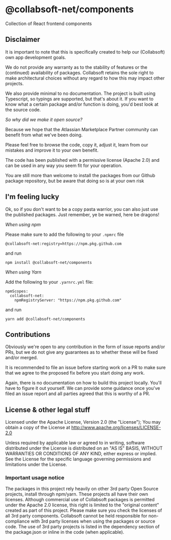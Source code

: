 # @collabsoft-net/components

Collection of React frontend components

## Disclaimer

It is important to note that this is specifically created to help our (Collabsoft) own app development goals. 

We do not provide any warranty as to the stability of features or the (continued) availability of packages. Collabsoft retains the sole right to make architectural choices without any regard to how this may impact other projects.

We also provide minimal to no documentation. The project is built using Typescript, so typings are supported, but that's about it. If you want to know what a certain package and/or function is doing, you'd best look at the source code.

_So why did we make it open source?_

Because we hope that the Atlassian Marketplace Partner community can benefit from what we've been doing.

Please feel free to browse the code, copy it, adjust it, learn from our mistakes and improve it to your own benefit.

The code has been published with a permissive license (Apache 2.0) and can be used in any way you seem fit for your operation.

You are still more than welcome to install the packages from our Github package repository, but be aware that doing so is at your own risk

## I'm feeling lucky 

Ok, so if you don't want to be a copy pasta warrior, you can also just use the published packages. Just remember, ye be warned, here be dragons!

_When using npm_

Please make sure to add the following to your `.npmrc` file

```
@collabsoft-net:registry=https://npm.pkg.github.com
```

and run

```
npm install @collabsoft-net/components
```

_When using Yarn_

Add the following to your `.yarnrc.yml` file:

```
npmScopes:
  collabsoft-net:
    npmRegistryServer: "https://npm.pkg.github.com"
```

and run

```
yarn add @collabsoft-net/components
```

## Contributions

Obviously we're open to any contribution in the form of issue reports and/or PRs, but we do not give any guarantees as to whether these will be fixed and/or merged.

It is recommended to file an issue before starting work on a PR to make sure that we agree to the proposed fix before you start doing any work.

Again, there is no documentation on how to build this project locally. You'll have to figure it out yourself. We can provide some guidance once you've filed an issue report and all parties agreed that this is worthy of a PR.

## License & other legal stuff

Licensed under the Apache License, Version 2.0 (the "License"); You may obtain a copy of the License at http://www.apache.org/licenses/LICENSE-2.0

Unless required by applicable law or agreed to in writing, software distributed under the License is distributed on an "AS IS" BASIS, WITHOUT WARRANTIES OR CONDITIONS OF ANY KIND, either express or implied. See the License for the specific language governing permissions and limitations under the License.

### Important usage notice

The packages in this project rely heavily on other 3rd party Open Source projects, install through npm/yarn. These projects all have their own licenses. Although commercial use of Collabsoft packages is permitted under the Apache 2.0 license, this right is limited to the "original content" created as part of this project. Please make sure you check the licenses of all 3rd party components. Collabsoft cannot be held responsible for non-compliance with 3rd party licenses when using the packages or source code. The use of 3rd party projects is listed in the dependency section of the package.json or inline in the code (when applicable).